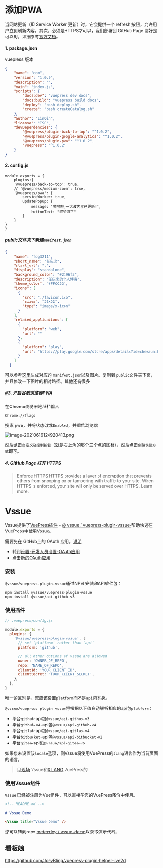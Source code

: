 # 添加PWA

当网站更新（即 Service Worker 更新）时，它会提供一个 refresh 按钮，允许用户立刻刷新内容。其次，必须是HTTPS才可以，我们部署到 GitHub Page 刚好是可以的。详细参考[官方文档](https://v1.vuepress.vuejs.org/plugin/official/plugin-pwa.html)。

#### 1. package.json

vuepress 版本

```json
{
	"name": "com",
	"version": "1.0.0",
	"description": "",
	"main": "index.js",
	"scripts": {
		"docs:dev": "vuepress dev docs",
		"docs:build": "vuepress build docs",
		"deploy": "bash deploy.sh",
		"create": "bash createCatalog.sh"
	},
	"author": "LinQin",
	"license": "ISC",
	"devDependencies": {
		"@vuepress/plugin-back-to-top": "^1.0.2",
		"@vuepress/plugin-google-analytics": "^1.0.2",
		"@vuepress/plugin-pwa": "^1.0.2",
		"vuepress": "^1.0.2"
	}
}
```

#### 2. config.js

```vue
module.exports = {
    plugins:{
    '@vuepress/back-to-top': true,
    // '@vuepress/medium-zoom': true,
    '@vuepress/pwa': {
        serviceWorker: true,
        updatePopup: {
            message: "啦啦啦,一大波内容已更新!",
            buttonText: "朕知道了"
        }
    }
}
}
```

##### public文件夹下新建`manifest.json`

```json
{
    "name": "fog3211",
    "short_name": "任庆忠",
    "start_url": ".",
    "display": "standalone",
    "background_color": "#2196f3",
    "description": "任庆忠的个人博客",
    "theme_color": "#FFCC33",
    "icons": [
      {
        "src": "./favicon.ico",
        "sizes": "32x32",
        "type": "image/x-icon"
      }
    ],
    "related_applications": [
      {
        "platform": "web",
        "url": ""
      },
      {
        "platform": "play",
        "url": "https://play.google.com/store/apps/details?id=cheeaun.hackerweb"
      }
    ]
  }
```

可以参考[这里](https://app-manifest.firebaseapp.com/)生成对应的 `manifest.json`以及图片。复制到 `public`文件夹下面，并且修改一下图片的相对路径。其他还有很多

##### [#](https://fog3211.com/blog/vuepress-blog.html#%E5%BC%80%E5%90%AF%E8%B0%B7%E6%AD%8C%E6%B5%8F%E8%A7%88%E5%99%A8pwa)3. 开启谷歌浏览器PWA

在Chrome浏览器地址栏输入

```bash
Chrome://flags
```

搜索 pwa，并将状态改成`Enabled`，并重启浏览器

![image-20210616124920413.png](https://blog-07.oss-cn-guangzhou.aliyuncs.com/picBak/image-20210616124920413.png)

然后点击`自定义及控制按钮`（就是右上角的那个三个点的图标），然后点击`创建快捷方式`即可。

##### 4. GitHub Page 打开 HTTPS

> Enforce HTTPS 
> HTTPS provides a layer of encryption that prevents others from snooping on or tampering with traffic to your site.
> When HTTPS is enforced, your site will only be served over HTTPS. Learn more.



# Vssue

Vssue提供了[VuePress插件](https://vuepress.vuejs.org/plugin/) - [@ vssue / vuepress-plugin-vssue-](https://www.npmjs.com/package/@vssue/vuepress-plugin-vssue)帮助快速在VuePress中使用Vssue。

需要先在 GitHub上的 OAuth 应用。[说明](https://vssue.js.org/guide/github.html#create-a-new-oauth-app)

- 转到[设置-开发人员设置-OAuth应用](https://github.com/settings/developers)
- 点击[新的OAuth应用](https://github.com/settings/applications/new)

### 安装

`@vssue/vuepress-plugin-vssue`通过NPM 安装和API软件包：

```bash
npm install @vssue/vuepress-plugin-vssue
npm install @vssue/api-github-v3
```

### 使用插件

```js
// .vuepress/config.js

module.exports = {
  plugins: {
    '@vssue/vuepress-plugin-vssue': {
      // set `platform` rather than `api`
      platform: 'github',

      // all other options of Vssue are allowed
      owner: 'OWNER_OF_REPO',
      repo: 'NAME_OF_REPO',
      clientId: 'YOUR_CLIENT_ID',
      clientSecret: 'YOUR_CLIENT_SECRET',
    },
  },
}
```

唯一的区别是，您应该设置`platform`而不是`api`包本身。

`@vssue/vuepress-plugin-vssue`将根据以下值自动解析相应的api包`platform`：

- 平台`github`-api包`@vssue/api-github-v3`
- 平台`github-v4`-api包`@vssue/api-github-v4`
- 平台`gitlab`-api包`@vssue/api-gitlab-v4`
- 平台`bitbucket`-api包`@vssue/api-bitbucket-v2`
- 平台`gitee`-api包`@vssue/api-gitee-v5`

如果您未设置该`locale`选项，则Vssue将使用VuePress的`$lang`语言作为当前页面的语言。

> 见[现场](https://vssue.js.org/options/#locale) Vssue和[$ LANG](https://vuepress.vuejs.org/guide/global-computed.html#lang) VuePress的

### 使用Vssue组件

`Vssue` 已经被注册为Vue组件，可以直接在您的VuePress降价中使用。

```md
<!-- README.md -->

# Vssue Demo

<Vssue title="Vssue Demo" />
```

您可以转到repo [meteorlxy / vssue-demo](https://github.com/meteorlxy/vssue-demo)以获取演示代码。

## 看板娘

https://github.com/JoeyBling/vuepress-plugin-helper-live2d